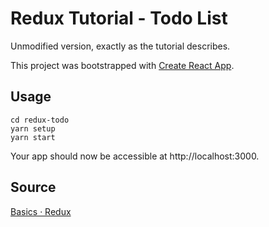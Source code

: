 # Redux Tutorial - Todo List

Unmodified version, exactly as the tutorial describes.

This project was bootstrapped with [Create React App](https://github.com/facebookincubator/create-react-app).

## Usage

````
cd redux-todo
yarn setup
yarn start
````

Your app should now be accessible at http://localhost:3000.

## Source
[Basics · Redux](https://redux.js.org/docs/basics/)